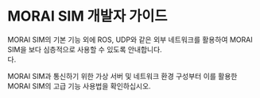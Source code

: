 # MORAI SIM 개발자 가이드

MORAI SIM의 기본 기능 외에 ROS, UDP와 같은 외부 네트워크를 활용하여 MORAI SIM을 보다 심층적으로 사용할 수 있도록 안내합니다. <br>
다.

MORAI SIM과 통신하기 위한 가상 서버 및 네트워크 환경 구성부터 이를 활용한 MORAI SIM의 고급 기능 사용법을 확인하십시오.

